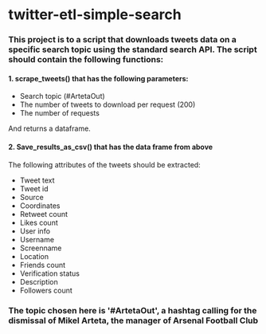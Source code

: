 # twitter-etl-simple-search

### This project is to a script that downloads tweets data on a specific search topic using the standard search API. The script should contain the following functions: 
#### 1. scrape_tweets() that has the following parameters:
* Search topic (#ArtetaOut)
* The number of tweets to download per request (200)
* The number of requests

And returns a dataframe.

#### 2. Save_results_as_csv() that has the data frame from above


The following attributes of the tweets should be extracted:

* Tweet text
* Tweet id
* Source
* Coordinates
* Retweet count
* Likes count
* User info
* Username
* Screenname
* Location
* Friends count
* Verification status
* Description
* Followers count


### The topic chosen here is '#ArtetaOut', a hashtag calling for the dismissal of Mikel Arteta, the manager of Arsenal Football Club
